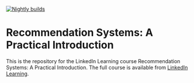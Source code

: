 [![Nightly builds](https://github.com/LinkedInLearning/recommendation-systems-a-practical-introduction-2703578/actions/workflows/nightly_builds.yml/badge.svg)](https://github.com/LinkedInLearning/recommendation-systems-a-practical-introduction-2703578/actions/workflows/nightly_builds.yml)

# Recommendation Systems: A Practical Introduction
This is the repository for the LinkedIn Learning course Recommendation Systems: A Practical Introduction. The full course is available from [LinkedIn Learning][lil-course-url].

[0]: # (Replace these placeholder URLs with actual course URLs)

[lil-course-url]: https://www.linkedin.com/learning/
[lil-thumbnail-url]: http://


